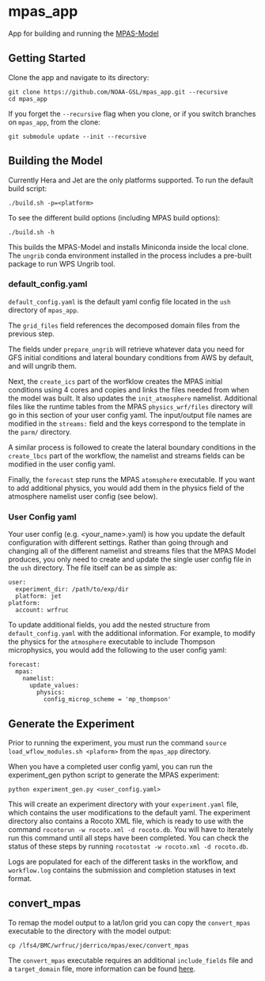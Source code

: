 # mpas_app
App for building and running the [MPAS-Model](https://github.com/NOAA-GSL/MPAS-Model)

## Getting Started

Clone the app and navigate to its directory:

```
git clone https://github.com/NOAA-GSL/mpas_app.git --recursive
cd mpas_app
```

If you forget the ``--recursive`` flag when you clone, or if you switch branches on `mpas_app`, from the clone:

```
git submodule update --init --recursive
```


## Building the Model

Currently Hera and Jet are the only platforms supported.  To run the default build script:

`./build.sh -p=<platform>`

To see the different build options (including MPAS build options):

`./build.sh -h`

This builds the MPAS-Model and installs Miniconda inside the local clone.  The `ungrib` conda environment installed in the process includes a pre-built package to run WPS Ungrib tool.

### default_config.yaml

`default_config.yaml` is the default yaml config file located in the `ush` directory of `mpas_app`.  

The `grid_files` field references the decomposed domain files from the previous step.

The fields under `prepare_ungrib` will retrieve whatever data you need for GFS initial conditions and lateral boundary conditions from AWS by default, and will ungrib them.

Next, the `create_ics` part of the worfklow creates the MPAS initial conditions using 4 cores and copies and links the files needed from when the model was built.  It also updates the `init_atmosphere` namelist.  Additional files like the runtime tables from the MPAS `physics_wrf/files` directory will go in this section of your user config yaml. The input/output file names are modified in the `streams:` field and the keys correspond to the template in the `parm/` directory.

A similar process is followed to create the lateral boundary conditions in the `create_lbcs` part of the workflow, the namelist and streams fields can be modified in the user config yaml.

Finally, the `forecast` step runs the MPAS `atomsphere` executable.  If you want to add additional physics, you would add them in the physics field of the atmosphere namelist user config (see below).

### User Config yaml

Your user config (e.g. <your_name>.yaml) is how you update the default configuration with different settings.  Rather than going through and changing all of the different namelist and streams files that the MPAS Model produces, you only need to create and update the single user config file in the `ush` directory.  The file itself can be as simple as:
```
user:
  experiment_dir: /path/to/exp/dir
  platform: jet
platform:
  account: wrfruc
```
To update additional fields, you add the nested structure from `default_config.yaml` with the additional information.  For example, to modify the physics for the `atmosphere` executable to include Thompson microphysics, you would add the following to the user config yaml:
```
forecast:
  mpas:
    namelist:
      update_values:
        physics:
          config_microp_scheme = 'mp_thompson'
```

## Generate the Experiment

Prior to running the experiment, you must run the command `source load_wflow_modules.sh <plaform>` from the `mpas_app` directory. 

When you have a completed user config yaml, you can run the experiment_gen python script to generate the MPAS experiment:

`python experiment_gen.py <user_config.yaml>`

This will create an experiment directory with your `experiment.yaml` file, which contains the user modifications to the default yaml.  The experiment directory also contains a Rocoto XML file, which is ready to use with the command `rocotorun -w rocoto.xml -d rocoto.db`. You will have to iterately run this command until all steps have been completed. You can check the status of these steps by running `rocotostat -w rocoto.xml -d rocoto.db`.

Logs are populated for each of the different tasks in the workflow, and `workflow.log` contains the submission and completion statuses in text format.

## convert_mpas

To remap the model output to a lat/lon grid you can copy the `convert_mpas` executable to the directory with the model output:

`cp /lfs4/BMC/wrfruc/jderrico/mpas/exec/convert_mpas`

The `convert_mpas` executable requires an additional `include_fields` file and a `target_domain` file, more information can be found [here](https://github.com/mgduda/convert_mpas). 
